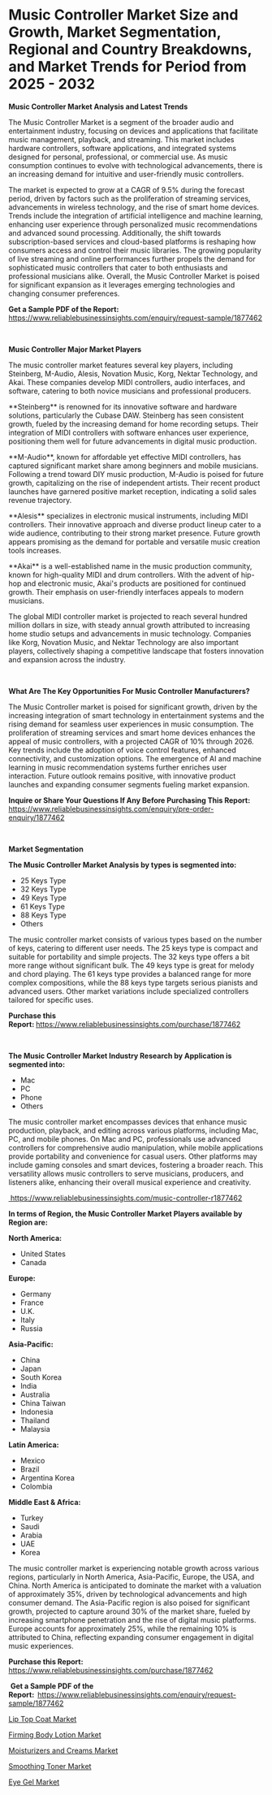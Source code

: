 <p><h1>Music Controller Market Size and Growth, Market Segmentation, Regional and Country Breakdowns, and Market Trends for Period from 2025 -  2032</h1></p><p><strong>Music Controller Market Analysis and Latest Trends</strong></p>
<p><p>The Music Controller Market is a segment of the broader audio and entertainment industry, focusing on devices and applications that facilitate music management, playback, and streaming. This market includes hardware controllers, software applications, and integrated systems designed for personal, professional, or commercial use. As music consumption continues to evolve with technological advancements, there is an increasing demand for intuitive and user-friendly music controllers.</p><p>The market is expected to grow at a CAGR of 9.5% during the forecast period, driven by factors such as the proliferation of streaming services, advancements in wireless technology, and the rise of smart home devices. Trends include the integration of artificial intelligence and machine learning, enhancing user experience through personalized music recommendations and advanced sound processing. Additionally, the shift towards subscription-based services and cloud-based platforms is reshaping how consumers access and control their music libraries. The growing popularity of live streaming and online performances further propels the demand for sophisticated music controllers that cater to both enthusiasts and professional musicians alike. Overall, the Music Controller Market is poised for significant expansion as it leverages emerging technologies and changing consumer preferences.</p></p>
<p><strong>Get a Sample PDF of the Report:&nbsp;</strong> <a href="https://www.reliablebusinessinsights.com/enquiry/request-sample/1877462?utm_campaign=96&utm_medium=2&utm_source=Github&utm_content=ia&utm_term=04042025&utm_id=music-controller">https://www.reliablebusinessinsights.com/enquiry/request-sample/1877462</a></p>
<p>&nbsp;</p>
<p><strong>Music Controller Major Market Players</strong></p>
<p><p>The music controller market features several key players, including Steinberg, M-Audio, Alesis, Novation Music, Korg, Nektar Technology, and Akai. These companies develop MIDI controllers, audio interfaces, and software, catering to both novice musicians and professional producers.</p><p>**Steinberg** is renowned for its innovative software and hardware solutions, particularly the Cubase DAW. Steinberg has seen consistent growth, fueled by the increasing demand for home recording setups. Their integration of MIDI controllers with software enhances user experience, positioning them well for future advancements in digital music production.</p><p>**M-Audio**, known for affordable yet effective MIDI controllers, has captured significant market share among beginners and mobile musicians. Following a trend toward DIY music production, M-Audio is poised for future growth, capitalizing on the rise of independent artists. Their recent product launches have garnered positive market reception, indicating a solid sales revenue trajectory.</p><p>**Alesis** specializes in electronic musical instruments, including MIDI controllers. Their innovative approach and diverse product lineup cater to a wide audience, contributing to their strong market presence. Future growth appears promising as the demand for portable and versatile music creation tools increases.</p><p>**Akai** is a well-established name in the music production community, known for high-quality MIDI and drum controllers. With the advent of hip-hop and electronic music, Akai's products are positioned for continued growth. Their emphasis on user-friendly interfaces appeals to modern musicians.</p><p>The global MIDI controller market is projected to reach several hundred million dollars in size, with steady annual growth attributed to increasing home studio setups and advancements in music technology. Companies like Korg, Novation Music, and Nektar Technology are also important players, collectively shaping a competitive landscape that fosters innovation and expansion across the industry.</p></p>
<p>&nbsp;</p>
<p><strong>What Are The Key Opportunities For Music Controller Manufacturers?</strong></p>
<p><p>The Music Controller market is poised for significant growth, driven by the increasing integration of smart technology in entertainment systems and the rising demand for seamless user experiences in music consumption. The proliferation of streaming services and smart home devices enhances the appeal of music controllers, with a projected CAGR of 10% through 2026. Key trends include the adoption of voice control features, enhanced connectivity, and customization options. The emergence of AI and machine learning in music recommendation systems further enriches user interaction. Future outlook remains positive, with innovative product launches and expanding consumer segments fueling market expansion.</p></p>
<p><strong>Inquire or Share Your Questions If Any Before Purchasing This Report:</strong> <a href="https://www.reliablebusinessinsights.com/enquiry/pre-order-enquiry/1877462?utm_campaign=96&utm_medium=2&utm_source=Github&utm_content=ia&utm_term=04042025&utm_id=music-controller">https://www.reliablebusinessinsights.com/enquiry/pre-order-enquiry/1877462</a></p>
<p>&nbsp;</p>
<p><strong>Market Segmentation</strong></p>
<p><strong>The Music Controller Market Analysis by types is segmented into:</strong></p>
<p><ul><li>25 Keys Type</li><li>32 Keys Type</li><li>49 Keys Type</li><li>61 Keys Type</li><li>88 Keys Type</li><li>Others</li></ul></p>
<p><p>The music controller market consists of various types based on the number of keys, catering to different user needs. The 25 keys type is compact and suitable for portability and simple projects. The 32 keys type offers a bit more range without significant bulk. The 49 keys type is great for melody and chord playing. The 61 keys type provides a balanced range for more complex compositions, while the 88 keys type targets serious pianists and advanced users. Other market variations include specialized controllers tailored for specific uses.</p></p>
<p><strong>Purchase this Report:&nbsp;</strong><a href="https://www.reliablebusinessinsights.com/purchase/1877462?utm_campaign=96&utm_medium=2&utm_source=Github&utm_content=ia&utm_term=04042025&utm_id=music-controller">https://www.reliablebusinessinsights.com/purchase/1877462</a></p>
<p>&nbsp;</p>
<p><strong>The Music Controller Market Industry Research by Application is segmented into:</strong></p>
<p><ul><li>Mac</li><li>PC</li><li>Phone</li><li>Others</li></ul></p>
<p><p>The music controller market encompasses devices that enhance music production, playback, and editing across various platforms, including Mac, PC, and mobile phones. On Mac and PC, professionals use advanced controllers for comprehensive audio manipulation, while mobile applications provide portability and convenience for casual users. Other platforms may include gaming consoles and smart devices, fostering a broader reach. This versatility allows music controllers to serve musicians, producers, and listeners alike, enhancing their overall musical experience and creativity.</p></p>
<p><a href="https://www.reliablebusinessinsights.com/music-controller-r1877462?utm_campaign=96&utm_medium=2&utm_source=Github&utm_content=ia&utm_term=04042025&utm_id=music-controller">&nbsp;https://www.reliablebusinessinsights.com/music-controller-r1877462</a></p>
<p><strong>In terms of Region, the Music Controller Market Players available by Region are:</strong></p>
<p>
    <p> <strong> North America: </strong>
        <ul>
            <li>United States</li>
            <li>Canada</li>
        </ul>
        </p> 
    <p> <strong> Europe: </strong>
        <ul>
            <li>Germany</li>
            <li>France</li>
            <li>U.K.</li>
            <li>Italy</li>
            <li>Russia</li>
        </ul>
        </p> 
    <p> <strong> Asia-Pacific: </strong>
        <ul>
            <li>China</li>
            <li>Japan</li>
            <li>South Korea</li>
            <li>India</li>
            <li>Australia</li>
            <li>China Taiwan</li>
            <li>Indonesia</li>
            <li>Thailand</li>
            <li>Malaysia</li>
        </ul>
        </p> 
    <p> <strong> Latin America: </strong>
        <ul>
            <li>Mexico</li>
            <li>Brazil</li>
            <li>Argentina Korea</li>
            <li>Colombia</li>
        </ul>
        </p> 
    <p> <strong> Middle East & Africa: </strong>
        <ul>
            <li>Turkey</li>
            <li>Saudi</li>
            <li>Arabia</li>
            <li>UAE</li>
            <li>Korea</li>
        </ul>
    </p>
    </p>
<p><p>The music controller market is experiencing notable growth across various regions, particularly in North America, Asia-Pacific, Europe, the USA, and China. North America is anticipated to dominate the market with a valuation of approximately 35%, driven by technological advancements and high consumer demand. The Asia-Pacific region is also poised for significant growth, projected to capture around 30% of the market share, fueled by increasing smartphone penetration and the rise of digital music platforms. Europe accounts for approximately 25%, while the remaining 10% is attributed to China, reflecting expanding consumer engagement in digital music experiences.</p></p>
<p><strong>Purchase this Report: </strong><a href="https://www.reliablebusinessinsights.com/purchase/1877462?utm_campaign=96&utm_medium=2&utm_source=Github&utm_content=ia&utm_term=04042025&utm_id=music-controller">https://www.reliablebusinessinsights.com/purchase/1877462</a></p>
<p>&nbsp;<strong>Get a Sample PDF of the Report:&nbsp;&nbsp;</strong><a href="https://www.reliablebusinessinsights.com/enquiry/request-sample/1877462?utm_campaign=96&utm_medium=2&utm_source=Github&utm_content=ia&utm_term=04042025&utm_id=music-controller">https://www.reliablebusinessinsights.com/enquiry/request-sample/1877462</a></p>
<p><strong></strong></p>
<p><p><a href="https://github.com/avirsuckra/Market-Research-Report-List-1/blob/main/lip-top-coat-market.md?utm_campaign=96&utm_medium=2&utm_source=Github&utm_content=ia&utm_term=04042025&utm_id=music-controller">Lip Top Coat Market</a></p><p><a href="https://github.com/rembaentin6f/Market-Research-Report-List-1/blob/main/firming-body-lotion-market.md?utm_campaign=96&utm_medium=2&utm_source=Github&utm_content=ia&utm_term=04042025&utm_id=music-controller">Firming Body Lotion Market</a></p><p><a href="https://github.com/brabolyrah3h/Market-Research-Report-List-1/blob/main/moisturizers-and-creams-market.md?utm_campaign=96&utm_medium=2&utm_source=Github&utm_content=ia&utm_term=04042025&utm_id=music-controller">Moisturizers and Creams Market</a></p><p><a href="https://github.com/timayuethem/Market-Research-Report-List-1/blob/main/smoothing-toner-market.md?utm_campaign=96&utm_medium=2&utm_source=Github&utm_content=ia&utm_term=04042025&utm_id=music-controller">Smoothing Toner Market</a></p><p><a href="https://github.com/sekohlorik/Market-Research-Report-List-1/blob/main/eye-gel-market.md?utm_campaign=96&utm_medium=2&utm_source=Github&utm_content=ia&utm_term=04042025&utm_id=music-controller">Eye Gel Market</a></p></p>